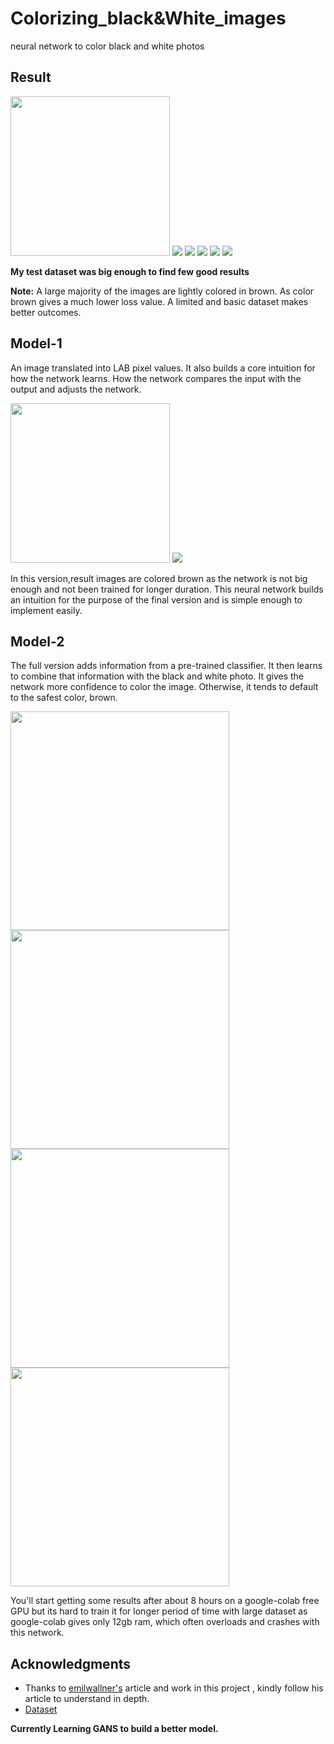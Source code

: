 # Colorizing_black&White_images
neural network to color black and white photos

## Result

<p ><img src="https://github.com/tejasbana/Colorizing_black-White_images/blob/master/experiments/400%20images%201000%20epochs/1.png" width="255px">
    <img src="https://github.com/tejasbana/Colorizing_black-White_images/blob/master/experiments/400%20images%201000%20epochs/50.png"400px">
    <img src="https://github.com/tejasbana/Colorizing_black-White_images/blob/master/experiments/untitled%20folder/11.png"400px">
    <img src="https://github.com/tejasbana/Colorizing_black-White_images/blob/master/experiments/untitled%20folder/20.png"400px">
    <img src="https://github.com/tejasbana/Colorizing_black-White_images/blob/master/experiments/untitled%20folder/68.png">
    <img src="https://github.com/tejasbana/Colorizing_black-White_images/blob/master/experiments/untitled%20folder/15.png">


**My test dataset was big enough to find few good results** 

**Note:**  A large majority of the images are lightly colored in brown. As color brown gives a much lower loss value.  A limited and basic dataset makes better outcomes.



## Model-1 
 An image translated into LAB pixel values. It also builds a core intuition for how the network learns. How the network compares the input with the output and adjusts the network. 

<p ><img src="https://github.com/tejasbana/Colorizing_black-White_images/blob/master/experiments/10%20epochs/dataset0.png" width="255px">
    <img src="https://github.com/tejasbana/Colorizing_black-White_images/blob/master/experiments/10%20epochs/dataset4(2).png"400px">



</p>

In this version,result images are colored brown as the network is not big enough and not been trained for longer duration. This neural network builds an intuition for the purpose of the final version and is simple enough to implement easily. 

## Model-2 
The full version adds information from a pre-trained classifier. It then learns to combine that information with the black and white photo. It gives the network more confidence to color the image. Otherwise, it tends to default to the safest color, brown.



<p><img src="https://github.com/tejasbana/Colorizing_black-White_images/blob/master/experiments/600%20epochs/0.png" width="350px">
    <img src="https://github.com/tejasbana/Colorizing_black-White_images/blob/master/experiments/400%20images%201000%20epochs/45.png" width="350px">
    <img src="https://github.com/tejasbana/Colorizing_black-White_images/blob/master/experiments/400%20images%201000%20epochs/52.png" width="350px">
    <img src="https://github.com/tejasbana/Colorizing_black-White_images/blob/master/experiments/400%20images%201000%20epochs/85.png" width="350px">

</p>

You'll start getting some results after about 8 hours on a google-colab free GPU but its hard to train it for longer period of time with large dataset as google-colab gives only 12gb ram, which often overloads and crashes with this network.

## Acknowledgments
- Thanks to [emilwallner's](https://github.com/emilwallner/Coloring-greyscale-images) article and work in this project , kindly follow his article to understand in depth.
- [Dataset](https://www.floydhub.com/emilwallner/datasets/colornet/2/images)


**Currently Learning GANS to build a better model.**

